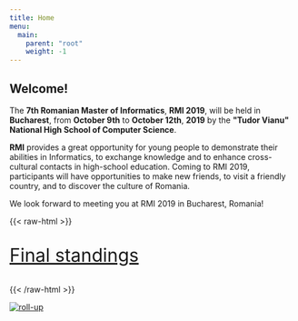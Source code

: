 ```yaml
---
title: Home
menu:
  main:
    parent: "root"
    weight: -1
---
```


## Welcome!

The **7th Romanian Master of Informatics**, **RMI 2019**, will be held in
**Bucharest**, from **October 9th** to **October 12th**, **2019** by the
**"Tudor Vianu" National High School of Computer Science**.

**RMI** provides a great opportunity for young people to demonstrate their
abilities in Informatics, to exchange knowledge and to enhance cross-cultural
contacts in high-school education. Coming to RMI 2019, participants will have
opportunities to make new friends, to visit a friendly country, and to discover
the culture of Romania.

We look forward to meeting you at RMI 2019 in Bucharest, Romania!

{{< raw-html >}}
<p style="font-size: 2rem"><a href="/contest/results/">Final standings</a></p>
{{< /raw-html >}}

[![roll-up](/assets/rollup.png)](/assets/rollup.png)
